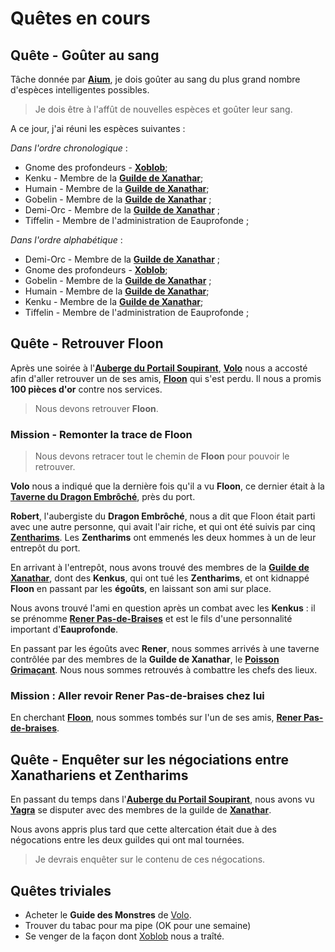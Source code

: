 # Quêtes en cours

## Quête - Goûter au sang
Tâche donnée par [**Aium**](../../HISTOIRE/Aiumhykl'itheth.md), je dois goûter au sang du plus grand nombre d'espèces intelligentes possibles.

> Je dois être à l'affût de nouvelles espèces et goûter leur sang.

A ce jour, j'ai réuni les espèces suivantes :

*Dans l'ordre chronologique* :
* Gnome des profondeurs - [**Xoblob**](../PERSONNAGES/Xoblob.md);
* Kenku - Membre de la [**Guilde de Xanathar**](../ORGANISATIONS/GuildeDeXanathar.md);
* Humain - Membre de la [**Guilde de Xanathar**](../ORGANISATIONS/GuildeDeXanathar.md);
* Gobelin - Membre de la [**Guilde de Xanathar**](../ORGANISATIONS/GuildeDeXanathar.md) ;
* Demi-Orc - Membre de la [**Guilde de Xanathar**](../ORGANISATIONS/GuildeDeXanathar.md) ;
* Tiffelin - Membre de l'administration de Eauprofonde ;

*Dans l'ordre alphabétique* : 
* Demi-Orc - Membre de la [**Guilde de Xanathar**](../ORGANISATIONS/GuildeDeXanathar.md) ;
* Gnome des profondeurs - [**Xoblob**](../PERSONNAGES/Xoblob.md);
* Gobelin - Membre de la [**Guilde de Xanathar**](../ORGANISATIONS/GuildeDeXanathar.md) ;
* Humain - Membre de la [**Guilde de Xanathar**](../ORGANISATIONS/GuildeDeXanathar.md);
* Kenku - Membre de la [**Guilde de Xanathar**](../ORGANISATIONS/GuildeDeXanathar.md);
* Tiffelin - Membre de l'administration de Eauprofonde ;

## Quête - Retrouver Floon
Après une soirée à l'[**Auberge du Portail Soupirant**](../ORGANISATIONS/AubergeDuPortailSoupirant.md), [**Volo**](../PERSONNAGES/Volo.md) nous a accosté afin d'aller retrouver un de ses amis, [**Floon**](../PERSONNAGES/Floon.md) qui s'est perdu. Il nous a promis **100 pièces d'or** contre nos services.

> Nous devons retrouver **Floon**.

### Mission - Remonter la trace de Floon
> Nous devons retracer tout le chemin de **Floon** pour pouvoir le retrouver.

**Volo** nous a indiqué que la dernière fois qu'il a vu **Floon**, ce dernier était à la [**Taverne du Dragon Embrôché**](../Lieux.md#dragon-embrôché---taverne), près du port.

**Robert**, l'aubergiste du **Dragon Embrôché**, nous a dit que Floon était parti avec une autre personne, qui avait l'air riche, et qui ont été suivis par cinq [**Zentharims**](../ORGANISATIONS/Zentharims.md). Les **Zentharims** ont emmenés les deux hommes à un de leur entrepôt du port.

En arrivant à l'entrepôt, nous avons trouvé des membres de la [**Guilde de Xanathar**](../ORGANISATIONS/GuildeDeXanathar.md), dont des **Kenkus**, qui ont tué les **Zentharims**, et ont kidnappé **Floon** en passant par les **égoûts**, en laissant son ami sur place.

Nous avons trouvé l'ami en question après un combat avec les **Kenkus** : il se prénomme [**Rener Pas-de-Braises**](../PERSONNAGES/Rener-Pas-de-Braises.md) et est le fils d'une personnalité important d'**Eauprofonde**.

En passant par les égoûts avec **Rener**, nous sommes arrivés à une taverne contrôlée par des membres de la **Guilde de Xanathar**, le [**Poisson Grimaçant**](../Lieux.md#poisson-grimaçant---taverne). Nous nous sommes retrouvés à combattre les chefs des lieux.

### Mission : Aller revoir Rener Pas-de-braises chez lui
En cherchant [**Floon**](../PERSONNAGES/Floon.md), nous sommes tombés sur l'un de ses amis, [**Rener Pas-de-braises**](../PERSONNAGES/Rener-Pas-de-Braises.md).

## Quête - Enquêter sur les négociations entre Xanathariens et Zentharims
En passant du temps dans l'[**Auberge du Portail Soupirant**](../ORGANISATIONS/AubergeDuPortailSoupirant.md), nous avons vu [**Yagra**](../ORGANISATIONS/Zentharims.md#yagra) se disputer avec des membres de la guilde de [**Xanathar**](../ORGANISATIONS/GuildeDeXanathar.md). 

Nous avons appris plus tard que cette altercation était due à des négocations entre les deux guildes qui ont mal tournées. 

> Je devrais enquêter sur le contenu de ces négocations.

## Quêtes triviales
* Acheter le **Guide des Monstres** de [Volo](../PERSONNAGES/Volo.md).
* Trouver du tabac pour ma pipe (OK pour une semaine)
* Se venger de la façon dont [Xoblob](../PERSONNAGES/Xoblob.md) nous a traîté.